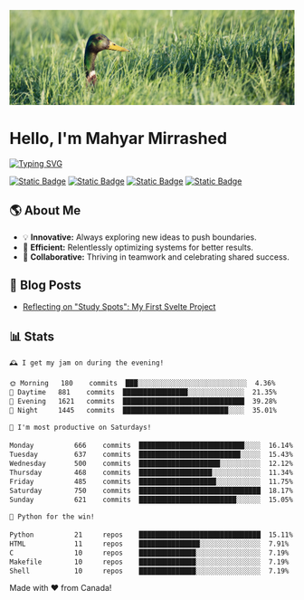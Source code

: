 ![](./res/header.jpg)

# Hello, I'm Mahyar Mirrashed

[![Typing SVG](https://readme-typing-svg.demolab.com?font=PT+Serif&weight=700&size=24&duration=3000&pause=1500&color=DCBEB5&vCenter=true&width=435&lines=Part-time+Open+Source+Developer+%F0%9F%A7%91%F0%9F%8F%BB%E2%80%8D%F0%9F%92%BB;Full-time+Systems+Developer+%F0%9F%8C%90;Average+Coffee+Enjoyer+%E2%98%95%EF%B8%8F;Dad+to+Multiple+Birbs+%F0%9F%A6%9C)](https://git.io/typing-svg)

[![Static Badge](https://img.shields.io/badge/linkedin-0A66C2?style=for-the-badge&logo=linkedin)](https://linkedin.com/in/mahyarmirrashed)
[![Static Badge](https://img.shields.io/badge/youtube-FF0000?style=for-the-badge&logo=youtube)](https://www.youtube.com/@mahmirr)
[![Static Badge](https://img.shields.io/badge/CV-33a4d3?style=for-the-badge&logo=googleforms)](https://mahyarmirrashed.com/resume.pdf)
[![Static Badge](https://img.shields.io/badge/mastodon-6364FF?style=for-the-badge&logo=mastodon&logoColor=white)](https://mastodon.social/@mahyarmirrashed)

## 🌎 About Me

- 💡 **Innovative:** Always exploring new ideas to push boundaries.
- 🚀 **Efficient:** Relentlessly optimizing systems for better results.
- 💪 **Collaborative:** Thriving in teamwork and celebrating shared success.

## 📜 Blog Posts

<!-- BLOG-POST-LIST:START -->
- [Reflecting on &quot;Study Spots&quot;: My First Svelte Project](https://mahyarmirrashed.com/reflecting-on-study-spots/)
<!-- BLOG-POST-LIST:END -->

## 📊 Stats

<!-- README-STATS:START -->

```
🕰️ I get my jam on during the evening!

🌞 Morning  	180    commits	███░░░░░░░░░░░░░░░░░░░░░░░░░░░	4.36%
🌆 Daytime  	881    commits	████████████████░░░░░░░░░░░░░░	21.35%
🌃 Evening  	1621   commits	██████████████████████████████	39.28%
🌙 Night    	1445   commits	██████████████████████████░░░░	35.01%
```

```
📅 I'm most productive on Saturdays!

Monday      	666    commits	██████████████████████████░░░░	16.14%
Tuesday     	637    commits	█████████████████████████░░░░░	15.43%
Wednesday   	500    commits	████████████████████░░░░░░░░░░	12.12%
Thursday    	468    commits	██████████████████░░░░░░░░░░░░	11.34%
Friday      	485    commits	███████████████████░░░░░░░░░░░	11.75%
Saturday    	750    commits	██████████████████████████████	18.17%
Sunday      	621    commits	████████████████████████░░░░░░	15.05%
```

```
🧪 Python for the win!

Python      	21     repos	██████████████████████████████	15.11%
HTML        	11     repos	███████████████░░░░░░░░░░░░░░░	7.91%
C           	10     repos	██████████████░░░░░░░░░░░░░░░░	7.19%
Makefile    	10     repos	██████████████░░░░░░░░░░░░░░░░	7.19%
Shell       	10     repos	██████████████░░░░░░░░░░░░░░░░	7.19%
```

<!-- README-STATS:END -->

Made with :heart: from Canada!
